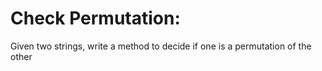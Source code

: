 # Check Permutation:

Given two strings, write a method to decide if one is a permutation of the other
